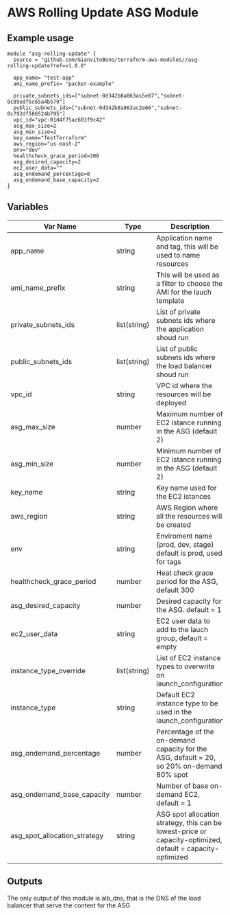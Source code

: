 # AWS Rolling Update ASG Module

## Example usage

```hcl
module "asg-rolling-update" {
  source = "github.com/GianvitoBono/terraform-aws-modules//asg-rolling-update?ref=v1.0.0"

  app_name= "test-app"
  ami_name_prefix= "packer-example"

  private_subnets_ids=["subnet-0d342b8a863as5e87","subnet-0c89edf5c65a4b579"]
  public_subnets_ids=["subnet-0d342b8a863ac2e66","subnet-0c792df586524b795"]
  vpc_id="vpc-01d4f75ac601f9c42"
  asg_max_size=2
  asg_min_size=2
  key_name="TestTerraform"
  aws_region="us-east-2"
  env="dev"
  healthcheck_grace_period=300
  asg_desired_capacity=2
  ec2_user_data=""
  asg_ondemand_percentage=0
  asg_ondemand_base_capacity=2
}
```

## Variables

| Var Name                     | Type         | Description                                                                                                |
|------------------------------|--------------|------------------------------------------------------------------------------------------------------------|
| app_name                     | string       | Application name and tag, this will be used to name resources                                              |
| ami_name_prefix              | string       | This will be used as a filter to choose the AMI for the lauch template                                     |
| private_subnets_ids          | list(string) | List of private subnets ids where the application shoud run                                                |
| public_subnets_ids           | list(string) | List of public subnets ids where the load balancer shoud run                                               |
| vpc_id                       | string       | VPC id where the resources will be deployed                                                                |
| asg_max_size                 | number       | Maximum number of EC2 istance running in the ASG (default 2)                                               |
| asg_min_size                 | number       | Minimum number of EC2 istance running in the ASG (default 2)                                               |
| key_name                     | string       | Key name used for the EC2 istances                                                                         |
| aws_region                   | string       | AWS Region where all the resources will be created                                                         |
| env                          | string       | Enviroment name (prod, dev, stage) default is prod, used for tags                                          |
| healthcheck_grace_period     | number       | Heat check grace period for the ASG, default 300                                                           |
| asg_desired_capacity         | number       | Desired capacity for the ASG. default = 1                                                                  |
| ec2_user_data                | string       | EC2 user data to add to the lauch group, default = empty                                                   |
| instance_type_override       | list(string) | List of EC2 instance types to overwrite on launch_configuration                                            |
| instance_type                | string       | Default EC2 instance type to be used in the launch_configuration                                           |
| asg_ondemand_percentage      | number       | Percentage of the on-demand capacity for the ASG, default = 20, so 20% on-demand 80% spot                  |
| asg_ondemand_base_capacity   | number       | Number of base on-demand EC2, default = 1                                                                  |
| asg_spot_allocation_strategy | string       | ASG spot allocation strategy, this can be lowest-price or capacity-optimized, default = capacity-optimized |

## Outputs

The only output of this module is alb_dns, that is the DNS of the load balancer that serve the content for the ASG
